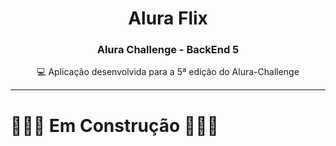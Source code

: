 <h1 align="center">Alura Flix</h1>
<h3 align="center">Alura Challenge - BackEnd 5</h3>

<p align="center">💻 Aplicação desenvolvida para a 5ª edição do Alura-Challenge</p>
<hr>

# 🚧🚧🚧 Em Construção 🚧🚧🚧

